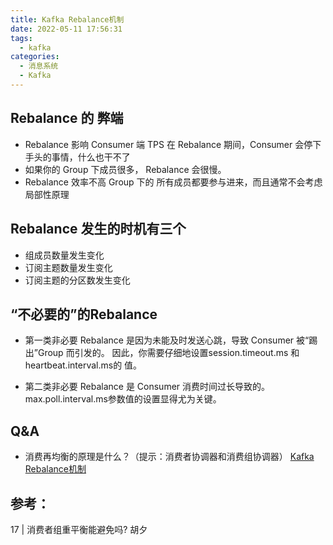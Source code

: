 ```yaml
---
title: Kafka Rebalance机制 
date: 2022-05-11 17:56:31
tags:
  - kafka  
categories:
  - 消息系统
  - Kafka   
---
```


<p></p>
<!-- more -->


## Rebalance 的 弊端

+ Rebalance 影响 Consumer 端 TPS
  在 Rebalance 期间，Consumer 会停下手头的事情，什么也干不了
+ 如果你的 Group 下成员很多， Rebalance 会很慢。
+ Rebalance 效率不高
  Group 下的 所有成员都要参与进来，而且通常不会考虑局部性原理


## Rebalance 发生的时机有三个
+ 组成员数量发生变化
+ 订阅主题数量发生变化
+ 订阅主题的分区数发生变化

##  “不必要的”的Rebalance 
+ 第一类非必要 Rebalance 是因为未能及时发送心跳，导致 Consumer 被“踢出”Group 而引发的。
因此，你需要仔细地设置session.timeout.ms 和 heartbeat.interval.ms的 值。

+ 第二类非必要 Rebalance 是 Consumer 消费时间过长导致的。
  max.poll.interval.ms参数值的设置显得尤为关键。

## Q&A
+    消费再均衡的原理是什么？（提示：消费者协调器和消费组协调器）
     [Kafka Rebalance机制](../../../../2022/05/11/kafkaRebalance/)


## 参考：
17 | 消费者组重平衡能避免吗?  胡夕







